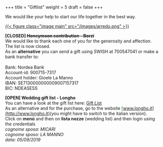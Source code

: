 +++
title = "Giftlist"
weight = 5
draft = false
+++

We would like your help to start our life together in the best way.</br>

<a href="http://www.longho.it">{{< figure class="image main" src="/images/arredo.png" >}}</a>

<b>[CLOSED] <strike>Honeymoon contribution - Borzì</strike></b></br>
We would like to thank each one of you for the generosity and affection.</br>
The list is now closed.</br>
As an <b>alternative</b> you can send a gift using SWISH at 700547041
or make a bank transfer to:</br></br>
Bank: Nordea Bank</br>
Account-id: 900715-7317</br>
Account holder: Gioele La Manno</br>
IBAN: SE7130000000009007157317</br>
BIC: NDEASESS</br>

<b>[OPEN] Wedding gift list - Longho</b></br>
You can have a look at the gift list here: <font color="green">[Gift List](/images/lista.pdf)</font></br>
As an alternative and for the purchase, go to the website <font color="green">[www.longho.it](http://www.longho.it)</font>(you might have to switch to the italian version).</br> 
Click on <b>menú</b> and then on <b>lista nozze</b> (wedding list) and then login using the credentials</br>
*cognome sposa: MICARI*</br>
*cognome sposo: LA MANNO*</br>
*data: 05/09/2019*</br>

